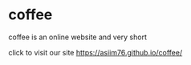 # coffee
coffee is an online website and very short 


click to visit our site
https://asiim76.github.io/coffee/
